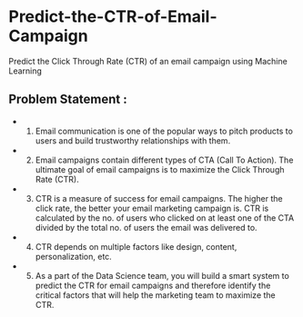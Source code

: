 # Predict-the-CTR-of-Email-Campaign
Predict the Click Through Rate (CTR) of an email campaign using Machine Learning

## Problem Statement :
- 1. Email communication is one of the popular ways to pitch products to users and build trustworthy relationships with them.
- 2. Email campaigns contain different types of CTA (Call To Action). The ultimate goal of email campaigns is to maximize the Click Through Rate (CTR).
- 3. CTR is a measure of success for email campaigns. The higher the click rate, the better your email marketing campaign is. CTR is calculated by the no. of users who clicked on at least one of the CTA divided by the total no. of users the email was delivered to.
- 4. CTR depends on multiple factors like design, content, personalization, etc.
- 5. As a part of the Data Science team, you will build a smart system to predict the CTR for email campaigns and therefore identify the critical factors that will help the marketing team to maximize the CTR.
